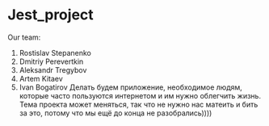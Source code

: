 # Jest_project
Our team:
1. Rostislav Stepanenko
2. Dmitriy Perevertkin
3. Aleksandr Tregybov
4. Artem Kitaev
5. Ivan Bogatirov
Делать будем приложение, необходимое людям, которые часто пользуются интернетом и им нужно облегчить жизнь. Тема проекта может меняться, так что не нужно нас матеить и бить за это, потому что мы ещё до конца не разобрались))))
